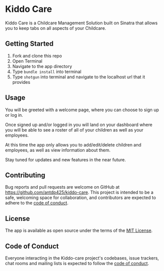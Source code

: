 # Kiddo Care

Kiddo Care is a Childcare Management Solution built on Sinatra that allows you to keep tabs on all aspects of your Childcare.

## Getting Started

1. Fork and clone this repo
2. Open Terminal
3. Navigate to the app directory
4. Type `bundle install` into terminal
5. Type `shotgun` into terminal and navigate to the localhost url that it provides

## Usage

You will be greeted with a welcome page, where you can choose to sign up or log in.

Once signed up and/or logged in you will land on your dashboard where you will be able to see a roster of all of your children as well as your employees.

At this time the app only allows you to add/edit/delete children and employees, as well as view information about them.

Stay tuned for updates and new features in the near future.

## Contributing

Bug reports and pull requests are welcome on GitHub at https://github.com/antdp425/kiddo-care. This project is intended to be a safe, welcoming space for collaboration, and contributors are expected to adhere to the [code of conduct](https://github.com/antdp425/kiddo-care/blob/master/CODE_OF_CONDUCT.md).


## License

The app is available as open source under the terms of the [MIT License](https://opensource.org/licenses/MIT).

## Code of Conduct

Everyone interacting in the Kiddo-care project's codebases, issue trackers, chat rooms and mailing lists is expected to follow the [code of conduct](https://github.com/antdp425/kiddo-care/blob/master/CODE_OF_CONDUCT.md).
